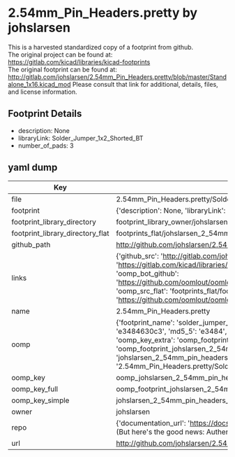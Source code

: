 # 2.54mm_Pin_Headers.pretty by johslarsen  
This is a harvested standardized copy of a footprint from github.  
The original project can be found at:  
https://gitlab.com/kicad/libraries/kicad-footprints  
The original footprint can be found at:
http://gitlab.com/johslarsen/2.54mm_Pin_Headers.pretty/blob/master/Standalone_1x16.kicad_mod
Please consult that link for additional, details, files, and license information.  
## Footprint Details
* description: None  
* libraryLink: Solder_Jumper_1x2_Shorted_BT  
* number_of_pads: 3  
## yaml dump  
| Key | Value |  
| --- | --- |  
| file | 2.54mm_Pin_Headers.pretty/Solder_Jumper_1x2_Shorted_BT.kicad_mod |  
| footprint | {'description': None, 'libraryLink': 'Solder_Jumper_1x2_Shorted_BT', 'number_of_pads': 3} |  
| footprint_library_directory | footprint_library_owner/johslarsen_2.54mm_Pin_Headers.pretty |  
| footprint_library_directory_flat | footprints_flat/johslarsen_2_54mm_pin_headers_solder_jumper_1x2_shorted_bt/working |  
| github_path | http://github.com/johslarsen/2.54mm_Pin_Headers.pretty/blob/master/Solder_Jumper_1x2_Shorted_BT.kicad_mod |  
| links | {'github_src': 'http://gitlab.com/johslarsen/2.54mm_Pin_Headers.pretty/blob/master/Standalone_1x16.kicad_mod', 'github_src_repo': 'https://gitlab.com/kicad/libraries/kicad-footprints', 'oomp_bot': 'footprints/johslarsen_2_54mm_pin_headers_solder_jumper_1x2_shorted_bt/working', 'oomp_bot_github': 'https://github.com/oomlout/oomlout_oomp_footprint_bot/tree/main/footprints/johslarsen_2_54mm_pin_headers_solder_jumper_1x2_shorted_bt/working', 'oomp_src_flat': 'footprints_flat/footprints_flat/johslarsen_2_54mm_pin_headers_solder_jumper_1x2_shorted_bt/working', 'oomp_src_flat_github': 'https://github.com/oomlout/oomlout_oomp_footprint_src/tree/main/footprints_flat/johslarsen_2_54mm_pin_headers_solder_jumper_1x2_shorted_bt/working'} |  
| name | 2.54mm_Pin_Headers.pretty |  
| oomp | {'footprint_name': 'solder_jumper_1x2_shorted_bt', 'library_name': '2_54mm_pin_headers', 'md5': 'e3484630c3e20e5a684d4565842788dd', 'md5_10': 'e3484630c3', 'md5_5': 'e3484', 'md5_6': 'e34846', 'oomp_key': 'oomp_johslarsen_2_54mm_pin_headers_solder_jumper_1x2_shorted_bt', 'oomp_key_extra': 'oomp_footprint_johslarsen_2_54mm_pin_headers_solder_jumper_1x2_shorted_bt', 'oomp_key_full': 'oomp_footprint_johslarsen_2_54mm_pin_headers_solder_jumper_1x2_shorted_bt_e34846', 'oomp_key_simple': 'johslarsen_2_54mm_pin_headers_solder_jumper_1x2_shorted_bt', 'original_filename': '2.54mm_Pin_Headers.pretty/Solder_Jumper_1x2_Shorted_BT.kicad_mod', 'owner_name': 'johslarsen'} |  
| oomp_key | oomp_johslarsen_2_54mm_pin_headers_solder_jumper_1x2_shorted_bt |  
| oomp_key_full | oomp_footprint_johslarsen_2_54mm_pin_headers_solder_jumper_1x2_shorted_bt |  
| oomp_key_simple | johslarsen_2_54mm_pin_headers_solder_jumper_1x2_shorted_bt |  
| owner | johslarsen |  
| repo | {'documentation_url': 'https://docs.github.com/rest/overview/resources-in-the-rest-api#rate-limiting', 'message': "API rate limit exceeded for 84.66.173.59. (But here's the good news: Authenticated requests get a higher rate limit. Check out the documentation for more details.)"} |  
| url | http://github.com/johslarsen/2.54mm_Pin_Headers.pretty |  

